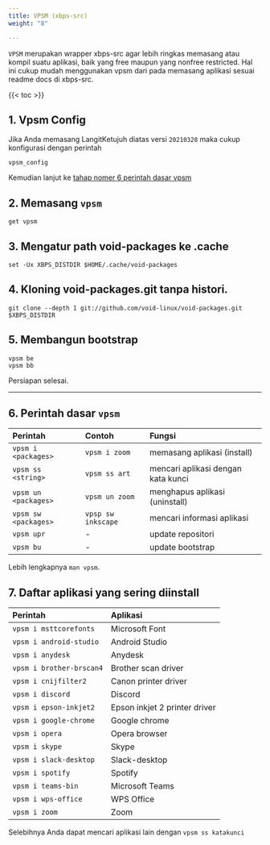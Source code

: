 ```yaml
---
title: VPSM (xbps-src)
weight: "8"

---
```

`VPSM` merupakan wrapper xbps-src agar lebih ringkas memasang atau kompil suatu aplikasi, baik yang free maupun yang nonfree restricted. Hal ini cukup mudah menggunakan vpsm dari pada memasang aplikasi sesuai readme docs di xbps-src.

{{< toc >}}

## 1. Vpsm Config

Jika Anda memasang LangitKetujuh diatas versi `20210328` maka cukup konfigurasi dengan perintah

```shell
vpsm_config
```

Kemudian lanjut ke [tahap nomer 6 perintah dasar vpsm](#6-perintah-dasar-vpsm)

## 2. Memasang `vpsm`

```shell
get vpsm
```

## 3. Mengatur path void-packages ke .cache

```shell
set -Ux XBPS_DISTDIR $HOME/.cache/void-packages
```

## 4. Kloning void-packages.git tanpa histori.

```shell
git clone --depth 1 git://github.com/void-linux/void-packages.git $XBPS_DISTDIR
```

## 5. Membangun bootstrap

```shell
vpsm be
vpsm bb
```

Persiapan selesai.

----

## 6. Perintah dasar `vpsm`

Perintah              | Contoh              |Fungsi
 :---                 | :---                | :---
`vpsm i <packages>`   | `vpsm i zoom`       | memasang aplikasi (install)
`vpsm ss <string>`    | `vpsm ss art`       | mencari aplikasi dengan kata kunci
`vpsm un <packages>`  | `vpsm un zoom`      | menghapus aplikasi (uninstall)
`vpsm sw <packages>`  | `vpsp sw inkscape`  | mencari informasi aplikasi
`vpsm upr`            | -                   | update repositori
`vpsm bu`             | -                   | update bootstrap

Lebih lengkapnya `man vpsm`.

## 7. Daftar aplikasi yang sering diinstall

Perintah                  | Aplikasi
 :---                     | :--- 
`vpsm i msttcorefonts`    | Microsoft Font
`vpsm i android-studio`   | Android Studio
`vpsm i anydesk`          | Anydesk
`vpsm i brother-brscan4`  | Brother scan driver
`vpsm i cnijfilter2`      | Canon printer driver
`vpsm i discord`          | Discord
`vpsm i epson-inkjet2`    | Epson inkjet 2 printer driver
`vpsm i google-chrome`    | Google chrome
`vpsm i opera`            | Opera browser
`vpsm i skype`            | Skype
`vpsm i slack-desktop`    | Slack-desktop
`vpsm i spotify`          | Spotify
`vpsm i teams-bin`        | Microsoft Teams
`vpsm i wps-office`       | WPS Office
`vpsm i zoom`             | Zoom

Selebihnya Anda dapat mencari aplikasi lain dengan `vpsm ss katakunci`
